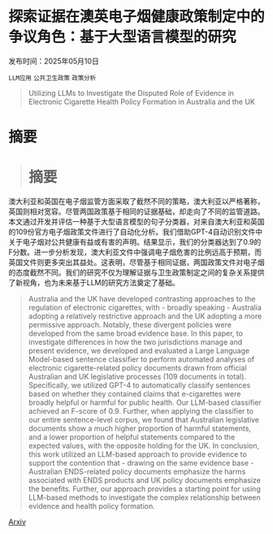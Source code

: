 # 探索证据在澳英电子烟健康政策制定中的争议角色：基于大型语言模型的研究

发布时间：2025年05月10日

`LLM应用` `公共卫生政策` `政策分析`

> Utilizing LLMs to Investigate the Disputed Role of Evidence in Electronic Cigarette Health Policy Formation in Australia and the UK

# 摘要

> # 摘要
澳大利亚和英国在电子烟监管方面采取了截然不同的策略，澳大利亚以严格著称，英国则相对宽容。尽管两国政策基于相同的证据基础，却走向了不同的监管道路。本文通过开发并评估一种基于大型语言模型的句子分类器，对来自澳大利亚和英国的109份官方电子烟政策文件进行了自动化分析。我们借助GPT-4自动识别文件中关于电子烟对公共健康有益或有害的声明。结果显示，我们的分类器达到了0.9的F分数。进一步分析发现，澳大利亚文件中强调电子烟危害的比例远高于预期，而英国文件则更多突出其益处。这表明，尽管基于相同证据，两国政策文件对电子烟的态度截然不同。我们的研究不仅为理解证据与卫生政策制定之间的复杂关系提供了新视角，也为未来基于LLM的研究方法奠定了基础。

> Australia and the UK have developed contrasting approaches to the regulation of electronic cigarettes, with - broadly speaking - Australia adopting a relatively restrictive approach and the UK adopting a more permissive approach. Notably, these divergent policies were developed from the same broad evidence base. In this paper, to investigate differences in how the two jurisdictions manage and present evidence, we developed and evaluated a Large Language Model-based sentence classifier to perform automated analyses of electronic cigarette-related policy documents drawn from official Australian and UK legislative processes (109 documents in total). Specifically, we utilized GPT-4 to automatically classify sentences based on whether they contained claims that e-cigarettes were broadly helpful or harmful for public health. Our LLM-based classifier achieved an F-score of 0.9. Further, when applying the classifier to our entire sentence-level corpus, we found that Australian legislative documents show a much higher proportion of harmful statements, and a lower proportion of helpful statements compared to the expected values, with the opposite holding for the UK. In conclusion, this work utilized an LLM-based approach to provide evidence to support the contention that - drawing on the same evidence base - Australian ENDS-related policy documents emphasize the harms associated with ENDS products and UK policy documents emphasize the benefits. Further, our approach provides a starting point for using LLM-based methods to investigate the complex relationship between evidence and health policy formation.

[Arxiv](https://arxiv.org/abs/2505.06782)